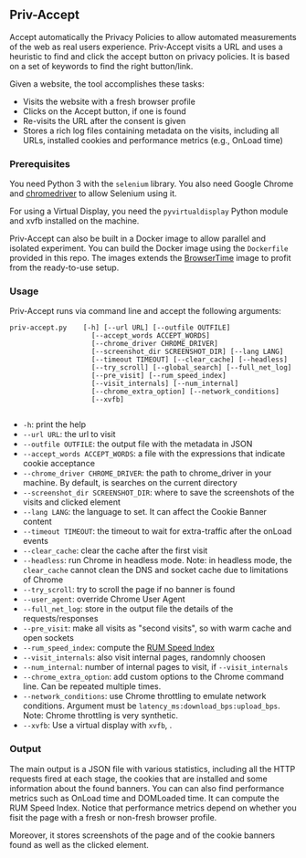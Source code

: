 ## Priv-Accept

Accept automatically the Privacy Policies to allow automated measurements of the web as real users experience.
Priv-Accept visits a URL and uses a heuristic to find and click the accept button on privacy policies.
It is based on a set of keywords to find the right button/link.

Given a website, the tool accomplishes these tasks:

* Visits the website with a fresh browser profile
* Clicks on the Accept button, if one is found
* Re-visits the URL after the consent is given
* Stores a rich log files containing metadata on the visits, including all URLs, installed cookies and performance metrics (e.g., OnLoad time)


### Prerequisites

You need Python 3 with the `selenium` library. You also need Google Chrome and [chromedriver](https://chromedriver.chromium.org/) to allow Selenium using it.

For using a Virtual Display, you need the `pyvirtualdisplay` Python module and xvfb installed on the machine.

Priv-Accept can also be built in a Docker image to allow parallel and isolated experiment. You can build the Docker image using the `Dockerfile` provided in this repo. The images extends the [BrowserTime](https://www.sitespeed.io/documentation/browsertime/) image to profit from the ready-to-use setup.


### Usage

Priv-Accept runs via command line and accept the following arguments:

```
priv-accept.py    [-h] [--url URL] [--outfile OUTFILE]
                    [--accept_words ACCEPT_WORDS]
                    [--chrome_driver CHROME_DRIVER]
                    [--screenshot_dir SCREENSHOT_DIR] [--lang LANG]
                    [--timeout TIMEOUT] [--clear_cache] [--headless]
                    [--try_scroll] [--global_search] [--full_net_log]
                    [--pre_visit] [--rum_speed_index]
                    [--visit_internals] [--num_internal]
                    [--chrome_extra_option] [--network_conditions]
                    [--xvfb]
                    
```
* `-h`: print the help
* `--url URL`: the url to visit
* `--outfile OUTFILE`: the output file with the metadata in JSON
* `--accept_words ACCEPT_WORDS`: a file with the expressions that indicate cookie acceptance
* `--chrome_driver CHROME_DRIVER`: the path to chrome_driver in your machine. By default, is searches on the current directory
* `--screenshot_dir SCREENSHOT_DIR`: where to save the screenshots of the visits and clicked element
* `--lang LANG`: the language to set. It can affect the Cookie Banner content
* `--timeout TIMEOUT`: the timeout to wait for extra-traffic after the onLoad events
* `--clear_cache`: clear the cache after the first visit
* `--headless`: run Chrome in headless mode. Note: in headless mode, the `clear_cache` cannot clean the DNS and socket cache due to limitations of Chrome
* `--try_scroll`: try to scroll the page if no banner is found
* `--user_agent`: override Chrome User Agent
* `--full_net_log`: store in the output file the details of the requests/responses
* `--pre_visit`: make all visits as "second visits", so with warm cache and open sockets
* `--rum_speed_index`: compute the [RUM Speed Index](https://github.com/WPO-Foundation/RUM-SpeedIndex)
* `--visit_internals`: also visit internal pages, randomnly choosen
* `--num_internal`: number of internal pages to visit, if `--visit_internals`
* `--chrome_extra_option`: add custom options to the Chrome command line. Can be repeated multiple times.
* `--network_conditions`: use Chrome throttling to emulate network conditions. Argument must be `latency_ms:download_bps:upload_bps`. Note: Chrome throttling is very synthetic.
* `--xvfb`: Use a virtual display with `xvfb`, .

### Output

The main output is a JSON file with various statistics, including all the HTTP requests fired at each stage, the cookies that are installed and some information about the found banners. You can can also find performance metrics such as OnLoad time and DOMLoaded time. It can compute the RUM Speed Index. Notice that performance metrics depend on whether you fisit the page with a fresh or non-fresh browser profile.

Moreover, it stores screenshots of the page and of the cookie banners found as well as the clicked element.




